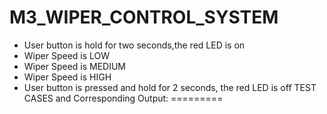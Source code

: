 # M3_WIPER_CONTROL_SYSTEM
* User button is hold for two seconds,the red LED is on
* Wiper Speed is LOW
* Wiper Speed is MEDIUM
* Wiper Speed is HIGH
* User button is pressed and hold for 2 seconds, the red LED is off
 TEST CASES and Corresponding Output:
=========

